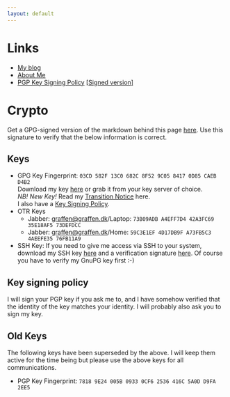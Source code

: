 ```yaml
---
layout: default
---
```


# Links

* [My blog](https://blog.graffen.dk)
* [About Me](https://about.me/graffen)
* [PGP Key Signing Policy](/keysigning/policy/) [[Signed version]](/keysigning/policy/index.md.asc)

# Crypto
Get a GPG-signed version of the markdown behind this page [here](index.md.asc). Use this signature to verify that 
the below information is correct.

## Keys

* GPG Key Fingerprint: `03CD 582F 13C0 682C 8F52 9C05 8417 0D85 CAEB D4B2`  
Download my key [here](graffen.asc) or grab it from your key server of choice.  
*NB! New Key!* Read my [Transition Notice](/transition-notice.html) here.  
I also have a [Key Signing Policy](/keysigning/policy/).
* OTR Keys
  * Jabber: graffen@graffen.dk/Laptop: `73B09ADB A4EFF7D4 42A3FC69 35E18AF5 73DEFDCC`
  * Jabber: graffen@graffen.dk/Home: `59C3E1EF 4D17DB9F A73FB5C3 4AEEFE35 76FB11A9`
* SSH Key: If you need to give me access via SSH to your system, download my SSH key [here](graffen-ssh-key.txt) and a verification signature [here](graffen-ssh-key.txt.asc). Of course you have to verify my GnuPG key first :-)  

## Key signing policy
I will sign your PGP key if you ask me to, and I have somehow verified that the identity of the key matches your
identity. I will probably also ask you to sign my key.

## Old Keys
The following keys have been superseded by the above. I will keep them active for the time being but please use the above keys for all communications.

* PGP Key Fingerprint: `7818 9E24 005B 0933 0CF6 2536 416C 5A0D D9FA 2EE5`  

